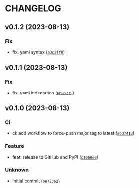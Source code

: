 # CHANGELOG



## v0.1.2 (2023-08-13)

### Fix

* fix: yaml syntax ([`a3c2ff0`](https://github.com/matteo4diani/poetry-semantic-release/commit/a3c2ff0fab32c28814840ec4bacff482c091664c))


## v0.1.1 (2023-08-13)

### Fix

* fix: yaml indentation ([`6b85235`](https://github.com/matteo4diani/poetry-semantic-release/commit/6b852353d65e94632c6262bf1f1c521cfa93f43e))


## v0.1.0 (2023-08-13)

### Ci

* ci: add workflow to force-push major tag to latest ([`a0d7413`](https://github.com/matteo4diani/poetry-semantic-release/commit/a0d7413c4b2efa7da30ba72dcddc6b2ef9cf06b5))

### Feature

* feat: release to GitHub and PyPI ([`c10b0e9`](https://github.com/matteo4diani/poetry-semantic-release/commit/c10b0e976ade194f5292e3df0d26e4da3c605b7a))

### Unknown

* Initial commit ([`0e72362`](https://github.com/matteo4diani/poetry-semantic-release/commit/0e723624c67a4f28365d405dd30feaab079fff64))
